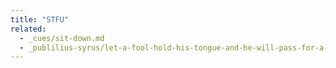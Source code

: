 ```yaml
---
title: "STFU"
related:
  - _cues/sit-down.md
  - _publilius-syrus/let-a-fool-hold-his-tongue-and-he-will-pass-for-a-sage.md
---
```

